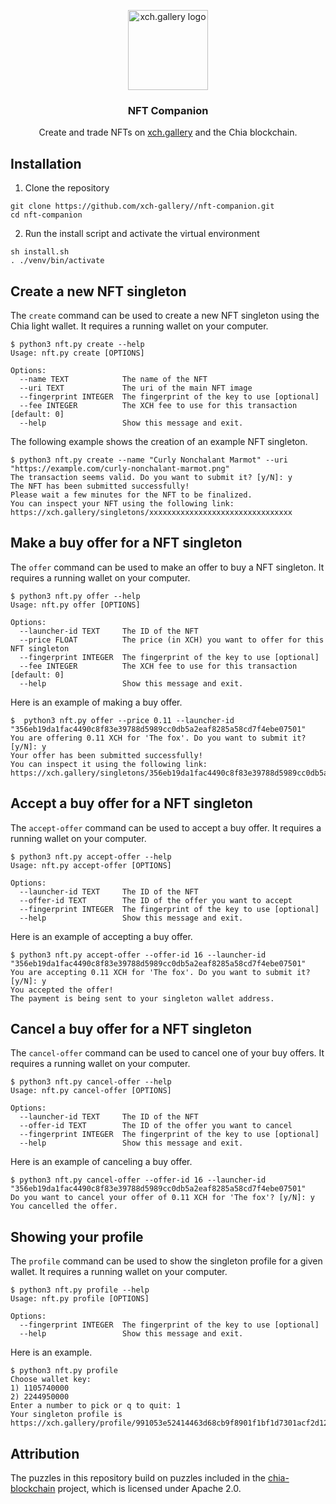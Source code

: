 <p align="center">
  <a href="https://xch.gallery">
    <img src="https://xch.gallery/pflanz_128.png" alt="xch.gallery logo" width="128" height="128">
  </a>
</p>

<h3 align="center">NFT Companion</h3>

<div align="center">
  Create and trade NFTs on <a href="https://xch.gallery">xch.gallery</a> and the Chia blockchain.
</div>

## Installation

1. Clone the repository
```shell
git clone https://github.com/xch-gallery//nft-companion.git
cd nft-companion
```

2. Run the install script and activate the virtual environment
```shell
sh install.sh
. ./venv/bin/activate
```

## Create a new NFT singleton

The `create` command can be used to create a new NFT singleton using the Chia light wallet.
It requires a running wallet on your computer.

```shell
$ python3 nft.py create --help
Usage: nft.py create [OPTIONS]

Options:
  --name TEXT            The name of the NFT
  --uri TEXT             The uri of the main NFT image
  --fingerprint INTEGER  The fingerprint of the key to use [optional]
  --fee INTEGER          The XCH fee to use for this transaction  [default: 0]
  --help                 Show this message and exit.
```

The following example shows the creation of an example NFT singleton.

```shell
$ python3 nft.py create --name "Curly Nonchalant Marmot" --uri "https://example.com/curly-nonchalant-marmot.png"
The transaction seems valid. Do you want to submit it? [y/N]: y
The NFT has been submitted successfully!
Please wait a few minutes for the NFT to be finalized.
You can inspect your NFT using the following link: https://xch.gallery/singletons/xxxxxxxxxxxxxxxxxxxxxxxxxxxxxxxx
```

## Make a buy offer for a NFT singleton

The `offer` command can be used to make an offer to buy a NFT singleton.
It requires a running wallet on your computer.

```shell
$ python3 nft.py offer --help
Usage: nft.py offer [OPTIONS]

Options:
  --launcher-id TEXT     The ID of the NFT
  --price FLOAT          The price (in XCH) you want to offer for this NFT singleton
  --fingerprint INTEGER  The fingerprint of the key to use [optional]
  --fee INTEGER          The XCH fee to use for this transaction  [default: 0]
  --help                 Show this message and exit.
```

Here is an example of making a buy offer.

```shell
$  python3 nft.py offer --price 0.11 --launcher-id "356eb19da1fac4490c8f83e39788d5989cc0db5a2eaf8285a58cd7f4ebe07501"
You are offering 0.11 XCH for 'The fox'. Do you want to submit it? [y/N]: y
Your offer has been submitted successfully!
You can inspect it using the following link: https://xch.gallery/singletons/356eb19da1fac4490c8f83e39788d5989cc0db5a2eaf8285a58cd7f4ebe07501
```

## Accept a buy offer for a NFT singleton

The `accept-offer` command can be used to accept a buy offer.
It requires a running wallet on your computer.

```shell
$ python3 nft.py accept-offer --help
Usage: nft.py accept-offer [OPTIONS]

Options:
  --launcher-id TEXT     The ID of the NFT
  --offer-id TEXT        The ID of the offer you want to accept
  --fingerprint INTEGER  The fingerprint of the key to use [optional]
  --help                 Show this message and exit.
```

Here is an example of accepting a buy offer.

```shell
$ python3 nft.py accept-offer --offer-id 16 --launcher-id "356eb19da1fac4490c8f83e39788d5989cc0db5a2eaf8285a58cd7f4ebe07501"
You are accepting 0.11 XCH for 'The fox'. Do you want to submit it? [y/N]: y
You accepted the offer!
The payment is being sent to your singleton wallet address.
```

## Cancel a buy offer for a NFT singleton

The `cancel-offer` command can be used to cancel one of your buy offers.
It requires a running wallet on your computer.

```shell
$ python3 nft.py cancel-offer --help
Usage: nft.py cancel-offer [OPTIONS]

Options:
  --launcher-id TEXT     The ID of the NFT
  --offer-id TEXT        The ID of the offer you want to cancel
  --fingerprint INTEGER  The fingerprint of the key to use [optional]
  --help                 Show this message and exit.
```

Here is an example of canceling a buy offer.

```shell
$ python3 nft.py cancel-offer --offer-id 16 --launcher-id "356eb19da1fac4490c8f83e39788d5989cc0db5a2eaf8285a58cd7f4ebe07501"
Do you want to cancel your offer of 0.11 XCH for 'The fox'? [y/N]: y
You cancelled the offer.
```

## Showing your profile

The `profile` command can be used to show the singleton profile for a given wallet.
It requires a running wallet on your computer.

```shell
$ python3 nft.py profile --help
Usage: nft.py profile [OPTIONS]

Options:
  --fingerprint INTEGER  The fingerprint of the key to use [optional]
  --help                 Show this message and exit.
```

Here is an example.

```shell
$ python3 nft.py profile
Choose wallet key:
1) 1105740000
2) 2244950000
Enter a number to pick or q to quit: 1
Your singleton profile is https://xch.gallery/profile/991053e52414463d68cb9f8901f1bf1d7301acf2d1203b4fb28e2ea93c48f10b336a56077ac4fd9a591ce514e72beb00
```


## Attribution

The puzzles in this repository build on puzzles included in the [chia-blockchain](https://github.com/Chia-Network/chia-blockchain) project, which is licensed under Apache 2.0.
